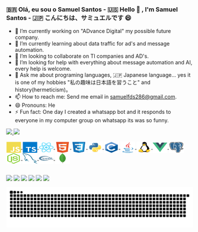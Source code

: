 ### 🇧🇷 Olá, eu sou o Samuel Santos - 🇺🇸 Hello 👋 , I'm Samuel Santos - 🇯🇵 こんにちは、サミュエルです 😄 

- 🔭 I’m currently working on "ADvance Digital" my possible future company.
- 🌱 I’m currently learning about data traffic for ad's and message automation.
- 👯 I’m looking to collaborate on TI companies and AD's.
- 🤔 I’m looking for help with everything about message automation and AI, every help is welcome.
- 💬 Ask me about programing languages, 🇯🇵 Japanese language... yes it is one of my hobbies "私の趣味は日本語を習うこと" and history(hermeticism)。
- 📫 How to reach me: Send me email in <samuelfds286@gmail.com>.
- 😄 Pronouns: He
- ⚡ Fun fact: One day I created a whatsapp bot and it responds to everyone in my computer group on whatsapp its was so funny.

 <div>
  <a href="https://github.com/Samuel1s">
  <img height="180em" src="https://github-readme-stats.vercel.app/api?username=samuel1s&show_icons=true&theme=dark&include_all_commits=true&count_private=true"/>
  <img height="180em" src="https://github-readme-stats.vercel.app/api/top-langs/?username=samuel1s&layout=compact&langs_count=10&theme=dark"/>
</div>
  
 <div style="display: inline_block"><br>
  <img align="center" alt="Samuel-Js" height="30" width="40" src="https://raw.githubusercontent.com/devicons/devicon/master/icons/javascript/javascript-plain.svg">
  <img align="center" alt="Samuel-Ts" height="30" width="40" src="https://raw.githubusercontent.com/devicons/devicon/master/icons/typescript/typescript-plain.svg">
  <img align="center" alt="Samuel-React" height="30" width="40" src="https://raw.githubusercontent.com/devicons/devicon/master/icons/react/react-original.svg">
  <img align="center" alt="Samuel-HTML" height="30" width="40" src="https://raw.githubusercontent.com/devicons/devicon/master/icons/html5/html5-original.svg">
  <img align="center" alt="Samuel-CSS" height="30" width="40" src="https://raw.githubusercontent.com/devicons/devicon/master/icons/css3/css3-original.svg">
  <img align="center" alt="Samuel-Python" height="30" width="40" src="https://raw.githubusercontent.com/devicons/devicon/master/icons/python/python-original.svg">
  <img align="center" alt="Samuel-C" height="30" width="40" src="https://github.com/devicons/devicon/blob/master/icons/c/c-original.svg">
  <img align="center" alt="Samuel-Java" height="30" width="40" src="https://github.com/devicons/devicon/blob/master/icons/java/java-original.svg">
  <img align="center" alt="Samuel-Linux" height="30" width="40" src="https://github.com/devicons/devicon/blob/master/icons/linux/linux-original.svg">
  <img align="center" alt="Samuel-VueJs" height="30" width="40" src="https://github.com/devicons/devicon/blob/master/icons/vuejs/vuejs-original.svg">
  <img align="center" alt="Samuel-SQL" height="30" width="40" src="https://github.com/devicons/devicon/blob/master/icons/postgresql/postgresql-original.svg">
  <img align="center" alt="Samuel-Node" height="30" width="40" src="https://github.com/devicons/devicon/blob/master/icons/nodejs/nodejs-original.svg">
  <img align="center" alt="Samuel-MySQL" height="30" width="40" src="https://github.com/devicons/devicon/blob/master/icons/mysql/mysql-original.svg">
  <img align="center" alt="Samuel-OpenGL" height="30" width="40" src="https://github.com/devicons/devicon/blob/master/icons/opengl/opengl-original.svg">
  <img align="center" alt="Samuel-MongoDB" height="30" width="40" src="https://github.com/devicons/devicon/blob/master/icons/mongodb/mongodb-original.svg">
</div>
   
  ##
 
<div> 
  <a href="https://www.youtube.com/channel/UCUFNQjqAnzeidI3jrEnqKaQ" target="_blank"><img src="https://img.shields.io/badge/YouTube-FF0000?style=for-the-badge&logo=youtube&logoColor=white" target="_blank"></a>
  <a href="https://www.instagram.com/samuel_f.santos" target="_blank"><img src="https://img.shields.io/badge/-Instagram-%23E4405F?style=for-the-badge&logo=instagram&logoColor=white" target="_blank"></a>
 <a href="https://discord.gg/ZSucvR72" target="_blank"><img src="https://img.shields.io/badge/Discord-7289DA?style=for-the-badge&logo=discord&logoColor=white" target="_blank"></a> 
  <a href = "mailto:samuelfds286@gmail.com"><img src="https://img.shields.io/badge/-Gmail-%23333?style=for-the-badge&logo=gmail&logoColor=white" target="_blank"></a>
  <a href="https://www.linkedin.com/in/samuel-dos-santos-29863113b/" target="_blank"><img src="https://img.shields.io/badge/-LinkedIn-%230077B5?style=for-the-badge&logo=linkedin&logoColor=white" target="_blank"></a> 
 <a href="https://www.facebook.com/Samuel.FdSantos95" target="_blank"><img src="https://img.shields.io/badge/Facebook-1877F2?style=for-the-badge&logo=facebook&logoColor=white" target="_blank"></a> 
 
  ![Snake animation](https://github.com/samuel1s/samuel1s/blob/output/github-contribution-grid-snake.svg)
</div>
  
